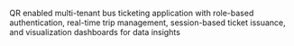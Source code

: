 QR enabled multi-tenant bus ticketing application with role-based authentication, real-time trip management, session-based ticket issuance, and visualization dashboards for data insights
